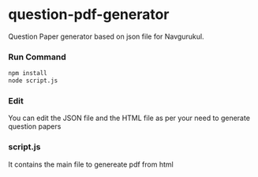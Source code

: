 # question-pdf-generator
Question Paper generator based on json file for Navgurukul.

### Run Command
```bash
npm install
node script.js
```

### Edit
You can edit the JSON file and the HTML file as per your need to generate question papers

### script.js
It contains the main file to genereate pdf from html
